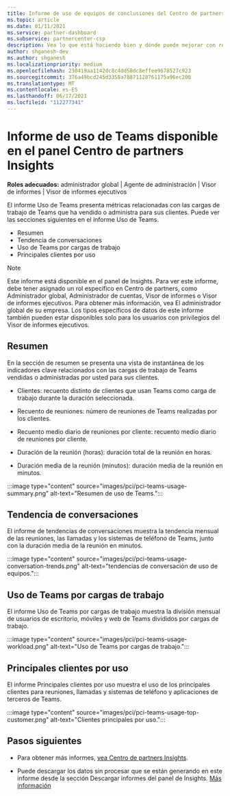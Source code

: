 ```yaml
---
title: Informe de uso de equipos de conclusiones del Centro de partners
ms.topic: article
ms.date: 01/11/2021
ms.service: partner-dashboard
ms.subservice: partnercenter-csp
description: Vea lo que está haciendo bien y dónde puede mejorar con respecto al uso de las suscripciones de Teams que vende o administra para sus clientes.
author: shganesh-dev
ms.author: shganesh
ms.localizationpriority: medium
ms.openlocfilehash: 230419aa1142dc8c4dd58dc8effee9678527c923
ms.sourcegitcommit: 376a49bcd245d3358a78871128761175a96ec200
ms.translationtype: MT
ms.contentlocale: es-ES
ms.lasthandoff: 06/17/2021
ms.locfileid: "112277341"
---
```

# <a name="teams-usage-report-available-from-the-partner-center-insights-dashboard"></a>Informe de uso de Teams disponible en el panel Centro de partners Insights

**Roles adecuados:** administrador global | Agente de administración | Visor de informes | Visor de informes ejecutivos

El informe Uso de Teams presenta métricas relacionadas con las cargas de trabajo de Teams que ha vendido o administra para sus clientes. Puede ver las secciones siguientes en el informe Uso de Teams.

- Resumen
- Tendencia de conversaciones
- Uso de Teams por cargas de trabajo
- Principales clientes por uso

 > [!NOTE]
 > Este informe está disponible en el panel de Insights. Para ver este informe, debe tener asignado un rol específico en Centro de partners, como Administrador global, Administrador de cuentas, Visor de informes o Visor de informes ejecutivos. Para obtener más información, vea El administrador global de su empresa. Los tipos específicos de datos de este informe también pueden estar disponibles solo para los usuarios con privilegios del Visor de informes ejecutivos.

## <a name="summary"></a>Resumen

En la sección de resumen se presenta una vista de instantánea de los indicadores clave relacionados con las cargas de trabajo de Teams vendidas o administradas por usted para sus clientes.  

- Clientes: recuento distinto de clientes que usan Teams como carga de trabajo durante la duración seleccionada.

- Recuento de reuniones: número de reuniones de Teams realizadas por los clientes.

- Recuento medio diario de reuniones por cliente: recuento medio diario de reuniones por cliente. 

- Duración de la reunión (horas): duración total de la reunión en horas. 

- Duración media de la reunión (minutos): duración media de la reunión en minutos. 

:::image type="content" source="images/pci/pci-teams-usage-summary.png" alt-text="Resumen de uso de Teams.":::

## <a name="conversations-trend"></a>Tendencia de conversaciones

El informe de tendencias de conversaciones muestra la tendencia mensual de las reuniones, las llamadas y los sistemas de teléfono de Teams, junto con la duración media de la reunión en minutos.

:::image type="content" source="images/pci/pci-teams-usage-conversation-trends.png" alt-text="tendencias de conversación de uso de equipos.":::

## <a name="teams-usage-by-workloads"></a>Uso de Teams por cargas de trabajo

El informe Uso de Teams por cargas de trabajo muestra la división mensual de usuarios de escritorio, móviles y web de Teams divididos por cargas de trabajo.

:::image type="content" source="images/pci/pci-teams-usage-workload.png" alt-text="Uso de Teams por cargas de trabajo.":::

## <a name="top-customers-by-usage"></a>Principales clientes por uso

El informe Principales clientes por uso muestra el uso de los principales clientes para reuniones, llamadas y sistemas de teléfono y aplicaciones de terceros de Teams.

:::image type="content" source="images/pci/pci-teams-usage-top-customer.png" alt-text="Clientes principales por uso.":::

## <a name="next-steps"></a>Pasos siguientes

- Para obtener más informes, [vea Centro de partners Insights](partner-center-insights.md).

- Puede descargar los datos sin procesar que se están generando en este informe desde la sección Descargar informes del panel de Insights. [Más información](pci-download-reports.md) 
